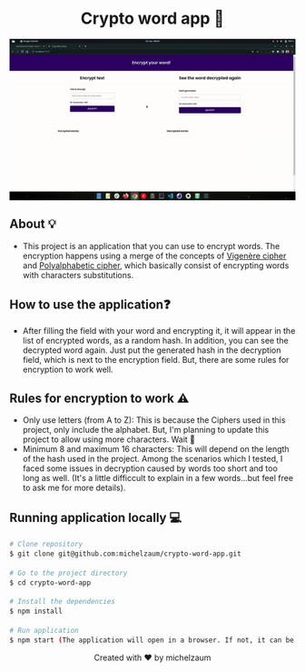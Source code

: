 <h1 align="center">Crypto word app 🚀️</h1>

<img align="center" src="./demonstration.gif" alt="Application demo" />

## About 💡️
- This project is an application that you can use to encrypt words. The encryption happens using a merge of the concepts of [Vigenère cipher](https://en.wikipedia.org/wiki/Vigen%C3%A8re_cipher) and [Polyalphabetic cipher](https://en.wikipedia.org/wiki/Polyalphabetic_cipher#:~:text=A%20polyalphabetic%20cipher%20is%20any,is%20a%20simplified%20special%20case.), which basically consist of encrypting words with characters substitutions.

## How to use the application❓️
- After filling the field with your word and encrypting it, it will appear in the list of encrypted words, as a random hash. In addition, you can see the decrypted word again. Just put the generated hash in the decryption field, which is next to the encryption field. But, there are some rules for encryption to work well.

## Rules for encryption to work ⚠️
- Only use letters (from A to Z): This is because the Ciphers used in this project, only include the alphabet. But, I'm planning to update this project to allow using more characters. Wait 👀️
- Minimum 8 and maximum 16 characters: This will depend on the length of the hash used in the project. Among the scenarios which I tested, I faced some issues in decryption caused by words too short and too long as well. (It's a little difficcult to explain in a few words...but feel free to ask me for more details).

## Running application locally 💻️

```bash
# Clone repository
$ git clone git@github.com:michelzaum/crypto-word-app.git

# Go to the project directory
$ cd crypto-word-app

# Install the dependencies
$ npm install

# Run application
$ npm start (The application will open in a browser. If not, it can be accessed from the link http://localhost:4200/)
```
<p align="center">Created with ❤️ by michelzaum</span>